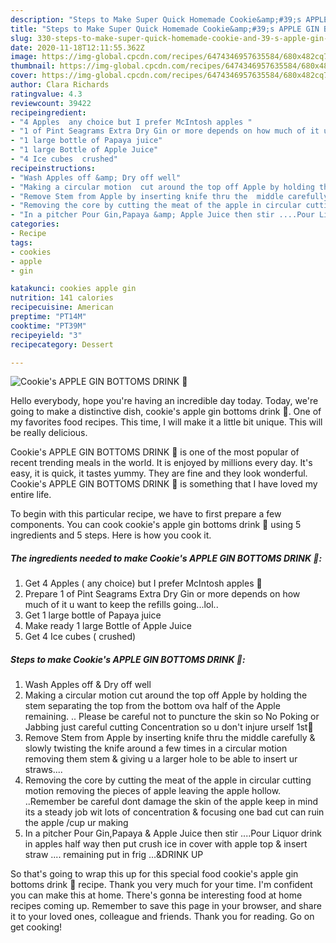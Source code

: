 ```yaml
---
description: "Steps to Make Super Quick Homemade Cookie&amp;#39;s APPLE GIN BOTTOMS DRINK 💋"
title: "Steps to Make Super Quick Homemade Cookie&amp;#39;s APPLE GIN BOTTOMS DRINK 💋"
slug: 330-steps-to-make-super-quick-homemade-cookie-and-39-s-apple-gin-bottoms-drink
date: 2020-11-18T12:11:55.362Z
image: https://img-global.cpcdn.com/recipes/6474346957635584/680x482cq70/cookies-apple-gin-bottoms-drink-💋-recipe-main-photo.jpg
thumbnail: https://img-global.cpcdn.com/recipes/6474346957635584/680x482cq70/cookies-apple-gin-bottoms-drink-💋-recipe-main-photo.jpg
cover: https://img-global.cpcdn.com/recipes/6474346957635584/680x482cq70/cookies-apple-gin-bottoms-drink-💋-recipe-main-photo.jpg
author: Clara Richards
ratingvalue: 4.3
reviewcount: 39422
recipeingredient:
- "4 Apples  any choice but I prefer McIntosh apples "
- "1 of Pint Seagrams Extra Dry Gin or more depends on how much of it u want to keep the refills goinglol"
- "1 large bottle of Papaya juice"
- "1 large Bottle of Apple Juice"
- "4 Ice cubes  crushed"
recipeinstructions:
- "Wash Apples off &amp; Dry off well"
- "Making a circular motion  cut around the top off Apple by holding the stem separating the top from the bottom ova half of the Apple remaining. .. Please be careful not to puncture the skin so No Poking or Jabbing just careful cutting  Concentration so u don&#39;t injure urself 1st🔪"
- "Remove Stem from Apple by inserting knife thru the  middle carefully &amp; slowly  twisting the knife around a few times in a circular motion removing them stem &amp; giving u a larger hole to be able to insert ur straws...."
- "Removing the core by cutting the meat of the apple in circular cutting motion removing the pieces of apple leaving the apple hollow.  ..Remember be careful dont damage the skin of the apple keep in mind its a steady job wit lots of concentration &amp; focusing one bad cut can ruin the apple /cup ur making"
- "In a pitcher Pour Gin,Papaya &amp; Apple Juice then stir ....Pour Liquor drink in apples half way then put crush ice in cover with apple top &amp; insert straw .... remaining put in frig ...&amp;DRINK UP"
categories:
- Recipe
tags:
- cookies
- apple
- gin

katakunci: cookies apple gin 
nutrition: 141 calories
recipecuisine: American
preptime: "PT14M"
cooktime: "PT39M"
recipeyield: "3"
recipecategory: Dessert

---
```



![Cookie&#39;s APPLE GIN BOTTOMS DRINK 💋](https://img-global.cpcdn.com/recipes/6474346957635584/680x482cq70/cookies-apple-gin-bottoms-drink-💋-recipe-main-photo.jpg)

Hello everybody, hope you're having an incredible day today. Today, we're going to make a distinctive dish, cookie&#39;s apple gin bottoms drink 💋. One of my favorites food recipes. This time, I will make it a little bit unique. This will be really delicious.

Cookie&#39;s APPLE GIN BOTTOMS DRINK 💋 is one of the most popular of recent trending meals in the world. It is enjoyed by millions every day. It's easy, it is quick, it tastes yummy. They are fine and they look wonderful. Cookie&#39;s APPLE GIN BOTTOMS DRINK 💋 is something that I have loved my entire life.




To begin with this particular recipe, we have to first prepare a few components. You can cook cookie&#39;s apple gin bottoms drink 💋 using 5 ingredients and 5 steps. Here is how you cook it.

<!--inarticleads1-->

##### The ingredients needed to make Cookie&#39;s APPLE GIN BOTTOMS DRINK 💋:

1. Get 4 Apples ( any choice) but I prefer McIntosh apples 🍎
1. Prepare 1 of Pint Seagrams Extra Dry Gin or more depends on how much of it u want to keep the refills going...lol..
1. Get 1 large bottle of Papaya juice
1. Make ready 1 large Bottle of Apple Juice
1. Get 4 Ice cubes ( crushed)




<!--inarticleads2-->

##### Steps to make Cookie&#39;s APPLE GIN BOTTOMS DRINK 💋:

1. Wash Apples off &amp; Dry off well
1. Making a circular motion  cut around the top off Apple by holding the stem separating the top from the bottom ova half of the Apple remaining. .. Please be careful not to puncture the skin so No Poking or Jabbing just careful cutting  Concentration so u don&#39;t injure urself 1st🔪
1. Remove Stem from Apple by inserting knife thru the  middle carefully &amp; slowly  twisting the knife around a few times in a circular motion removing them stem &amp; giving u a larger hole to be able to insert ur straws....
1. Removing the core by cutting the meat of the apple in circular cutting motion removing the pieces of apple leaving the apple hollow.  ..Remember be careful dont damage the skin of the apple keep in mind its a steady job wit lots of concentration &amp; focusing one bad cut can ruin the apple /cup ur making
1. In a pitcher Pour Gin,Papaya &amp; Apple Juice then stir ....Pour Liquor drink in apples half way then put crush ice in cover with apple top &amp; insert straw .... remaining put in frig ...&amp;DRINK UP




So that's going to wrap this up for this special food cookie&#39;s apple gin bottoms drink 💋 recipe. Thank you very much for your time. I'm confident you can make this at home. There's gonna be interesting food at home recipes coming up. Remember to save this page in your browser, and share it to your loved ones, colleague and friends. Thank you for reading. Go on get cooking!

